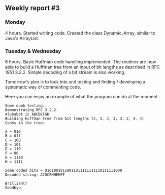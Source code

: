 ## Weekly report #3

### Monday

4 hours. Started writing code. Created the class Dynamic_Array, similar to Java's ArrayList.


### Tuesday & Wednesday

6 hours. Basic Huffman code handling implemented. The routines are now able
to build a Huffman tree from an input of bit lengths as described in 
RFC 1951 3.2.2. Simple decoding of a bit stream is also working.

Tomorrow's plan is to look into unit testing and finding / developing a systematic
way of commenting code.

Here you can enjoy an example of what the program can do at the moment.

    Some dumb testing...
    Demonstrating RFC 3.2.2.
    Alphabet is ABCDEFGH
    Building Huffman tree from bit lengths (3, 3, 3, 3, 3, 2, 4, 4)
    Codes in the tree:
    
    A = 010
    B = 011
    C = 100
    D = 101
    E = 110
    F = 00
    G = 1110
    H = 1111
    
    Some coded bits = 01010010110011011111111110111111000
    Decoded string: ACDCEHHEHEF
    
    Brilliant!
    Goodbye.



